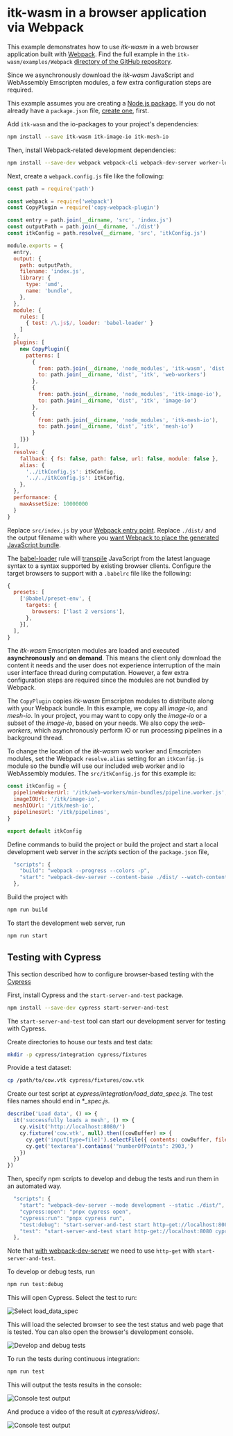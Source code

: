 # itk-wasm in a browser application via Webpack

This example demonstrates how to use *itk-wasm* in a web browser application built with [Webpack](https://webpack.js.org/). Find the full example in the `itk-wasm/examples/Webpack` [directory of the GitHub repository](https://github.com/InsightSoftwareConsortium/itk-wasm/tree/main/examples/Webpack).

Since we asynchronously download the *itk-wasm* JavaScript and WebAssembly Emscripten modules, a few extra configuration steps are required.

This example assumes you are creating a [Node.js package](https://docs.npmjs.com/getting-started/what-is-npm). If you do not already have a `package.json` file, [create one](https://docs.npmjs.com/getting-started/using-a-package.json), first.

Add `itk-wasm` and the io-packages to your project's dependencies:

```sh
npm install --save itk-wasm itk-image-io itk-mesh-io
```

Then, install Webpack-related development dependencies:

```sh
npm install --save-dev webpack webpack-cli webpack-dev-server worker-loader babel-loader '@babel/preset-env' '@babel/core' copy-webpack-plugin
```

Next, create a `webpack.config.js` file like the following:

```js
const path = require('path')

const webpack = require('webpack')
const CopyPlugin = require('copy-webpack-plugin')

const entry = path.join(__dirname, 'src', 'index.js')
const outputPath = path.join(__dirname, './dist')
const itkConfig = path.resolve(__dirname, 'src', 'itkConfig.js')

module.exports = {
  entry,
  output: {
    path: outputPath,
    filename: 'index.js',
    library: {
      type: 'umd',
      name: 'bundle',
    },
  },
  module: {
    rules: [
      { test: /\.js$/, loader: 'babel-loader' }
    ]
  },
  plugins: [
    new CopyPlugin({
      patterns: [
        {
          from: path.join(__dirname, 'node_modules', 'itk-wasm', 'dist', 'web-workers'),
          to: path.join(__dirname, 'dist', 'itk', 'web-workers')
        },
        {
          from: path.join(__dirname, 'node_modules', 'itk-image-io'),
          to: path.join(__dirname, 'dist', 'itk', 'image-io')
        },
        {
          from: path.join(__dirname, 'node_modules', 'itk-mesh-io'),
          to: path.join(__dirname, 'dist', 'itk', 'mesh-io')
        }
    ]})
  ],
  resolve: {
    fallback: { fs: false, path: false, url: false, module: false },
    alias: {
      '../itkConfig.js': itkConfig,
      '../../itkConfig.js': itkConfig,
    },
  },
  performance: {
    maxAssetSize: 10000000
  }
}
```

Replace `src/index.js` by your [Webpack entry point](https://webpack.js.org/concepts/#entry). Replace `./dist/` and the output filename with where you [want Webpack to place the generated JavaScript bundle](https://webpack.js.org/concepts/#output).


The [babel-loader](https://github.com/babel/babel-loader) rule will [transpile](https://scotch.io/tutorials/javascript-transpilers-what-they-are-why-we-need-them) JavaScript from the latest language syntax to a syntax supported by existing browser clients. Configure the target browsers to support with a `.babelrc` file like the following:

```js
{
  presets: [
    ['@babel/preset-env', {
      targets: {
        browsers: ['last 2 versions'],
      },
    }],
  ],
}
```

The *itk-wasm* Emscripten modules are loaded and executed **asynchronously** and **on demand**. This means the client only download the content it needs and the user does not experience interruption of the main user interface thread during computation. However, a few extra configuration steps are required since the modules are not bundled by Webpack.

The `CopyPlugin` copies *itk-wasm* Emscripten modules to distribute along with your Webpack bundle. In this example, we copy all *image-io*, and *mesh-io*. In your project, you may want to copy only the *image-io* or a subset of the *image-io*, based on your needs. We also copy the *web-workers*, which asynchronously perform IO or run processing pipelines in a background thread.

To change the location of the *itk-wasm* web worker and Emscripten modules, set the Webpack `resolve.alias` setting for an `itkConfig.js` module so the bundle will use our included web worker and io WebAssembly modules. The `src/itkConfig.js` for this example is:

```js
const itkConfig = {
  pipelineWorkerUrl: '/itk/web-workers/min-bundles/pipeline.worker.js',
  imageIOUrl: '/itk/image-io',
  meshIOUrl: '/itk/mesh-io',
  pipelinesUrl: '/itk/pipelines',
}

export default itkConfig
```

Define commands to build the project or build the project and start a local development web server in the *scripts* section of the `package.json` file,

```js
  "scripts": {
    "build": "webpack --progress --colors -p",
    "start": "webpack-dev-server --content-base ./dist/ --watch-content-base"
  },
```

Build the project with

```sh
npm run build
```

To start the development web server, run

```sh
npm run start
```

## Testing with Cypress

This section described how to configure browser-based testing with the [Cypress](https://www.cypress.io/)

First, install Cypress and the `start-server-and-test` package.

```sh
npm install --save-dev cypress start-server-and-test
```

The `start-server-and-test` tool can start our development server for testing with Cypress.

Create directories to house our tests and test data:

```sh
mkdir -p cypress/integration cypress/fixtures
```

Provide a test dataset:

```sh
cp /path/to/cow.vtk cypress/fixtures/cow.vtk
```

Create our test script at *cypress/integration/load_data_spec.js*. The test files names should end in **_spec.js*.

```js
describe('Load data', () => {
  it('successfully loads a mesh', () => {
    cy.visit('http://localhost:8080/')
    cy.fixture('cow.vtk', null).then((cowBuffer) => {
      cy.get('input[type=file]').selectFile({ contents: cowBuffer, fileName: 'cow.vtk' })
      cy.get('textarea').contains('"numberOfPoints": 2903,')
    })
  })
})
```

Then, specify npm scripts to develop and debug the tests and run them in an automated way.

```js
  "scripts": {
    "start": "webpack-dev-server --mode development --static ./dist/",
    "cypress:open": "pnpx cypress open",
    "cypress:run": "pnpx cypress run",
    "test:debug": "start-server-and-test start http-get://localhost:8080 cypress:open",
    "test": "start-server-and-test start http-get://localhost:8080 cypress:run"
  },
```

Note that [with webpack-dev-server](https://github.com/bahmutov/start-server-and-test#note-for-webpack-dev-server-users) we need to use `http-get` with `start-server-and-test`.

To develop or debug tests, run

```sh
npm run test:debug
```

This will open Cypress. Select the test to run:


![Select load_data_spec](/_static/umd/umd_select_load_data_spec.png)

This will load the selected browser to see the test status and web page that is tested.  You can also open the browser's development console.

![Develop and debug tests](/_static/umd/umd_test_debug.png)

To run the tests during continuous integration:

```sh
npm run test
```

This will output the tests results in the console:

![Console test output](/_static/umd/umd_run_tests.png)

And produce a video of the result at *cypress/videos/*.

![Console test output](/_static/umd/umd_cypress_video.gif)
